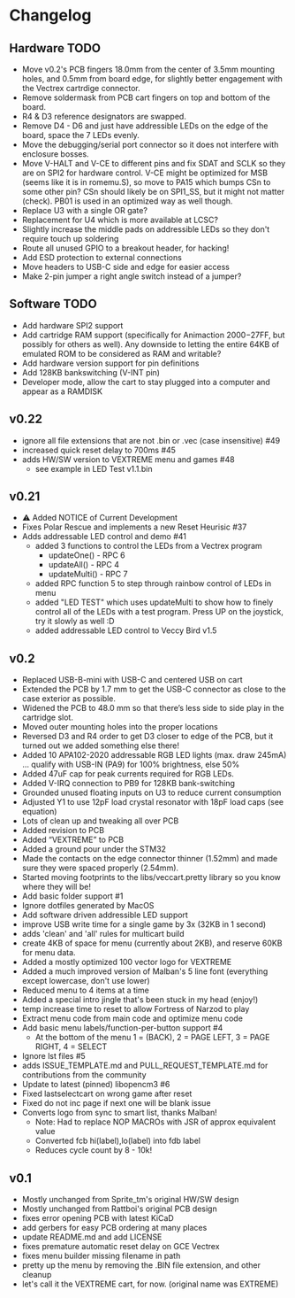# Changelog

## Hardware TODO

- Move v0.2's PCB fingers 18.0mm from the center of 3.5mm mounting holes, and 0.5mm from board edge, for slightly better engagement with the Vectrex cartrdige connector.
- Remove soldermask from PCB cart fingers on top and bottom of the board.
- R4 & D3 reference designators are swapped.
- Remove D4 - D6 and just have addressible LEDs on the edge of the board, space the 7 LEDs evenly.
- Move the debugging/serial port connector so it does not interfere with enclosure bosses.
- Move V-HALT and V-CE to different pins and fix SDAT and SCLK so they are on SPI2 for hardware control. V-CE might be optimized for MSB (seems like it is in romemu.S), so move to PA15 which bumps CSn to some other pin? CSn should likely be on SPI1_SS, but it might not matter (check).  PB01 is used in an optimized way as well though.
- Replace U3 with a single OR gate?
- Replacement for U4 which is more available at LCSC?
- Slightly increase the middle pads on addressible LEDs so they don't require touch up soldering
- Route all unused GPIO to a breakout header, for hacking!
- Add ESD protection to external connections
- Move headers to USB-C side and edge for easier access
- Make 2-pin jumper a right angle switch instead of a jumper?

## Software TODO

- Add hardware SPI2 support
- Add cartridge RAM support (specifically for Animaction $2000-$27FF, but possibly for others as well).  Any downside to letting the entire 64KB of emulated ROM to be considered as RAM and writable?
- Add hardware version support for pin definitions
- Add 128KB bankswitching (V-INT pin)
- Developer mode, allow the cart to stay plugged into a computer and appear as a RAMDISK

## v0.22

- ignore all file extensions that are not .bin or .vec (case insensitive) #49
- increased quick reset delay to 700ms #45 
- adds HW/SW version to VEXTREME menu and games #48 
  - see example in LED Test v1.1.bin

## v0.21

- :warning: Added NOTICE of Current Development
- Fixes Polar Rescue and implements a new Reset Heurisic #37
- Adds addressable LED control and demo #41
    - added 3 functions to control the LEDs from a Vectrex program
        - updateOne() - RPC 6
        - updateAll() - RPC 4
        - updateMulti() - RPC 7
    - added RPC function 5 to step through rainbow control of LEDs in menu
    - added "LED TEST" which uses updateMulti to show how to finely control
    all of the LEDs with a test program.  Press UP on the joystick, try it slowly as well :D
    - added addressable LED control to Veccy Bird v1.5

## v0.2

- Replaced USB-B-mini with USB-C and centered USB on cart
- Extended the PCB by 1.7 mm to get the USB-C connector as close to the case exterior as possible.
- Widened the PCB to 48.0 mm so that there’s less side to side play in the cartridge slot.
- Moved outer mounting holes into the proper locations
- Reversed D3 and R4 order to get D3 closer to edge of the PCB, but it turned out we added something else there!
- Added 10 APA102-2020 addressable RGB LED lights (max. draw 245mA) … qualify with USB-IN (PA9) for 100% brightness, else 50%
- Added 47uF cap for peak currents required for RGB LEDs.
- Added V-IRQ connection to PB9 for 128KB bank-switching
- Grounded unused floating inputs on U3 to reduce current consumption
- Adjusted Y1 to use 12pF load crystal resonator with 18pF load caps (see equation)
- Lots of clean up and tweaking all over PCB
- Added revision to PCB
- Added “VEXTREME” to PCB
- Added a ground pour under the STM32
- Made the contacts on the edge connector thinner (1.52mm) and made sure they were spaced properly (2.54mm).
- Started moving footprints to the libs/veccart.pretty library so you know where they will be!
- Add basic folder support #1
- Ignore dotfiles generated by MacOS
- Add software driven addressible LED support
- improve USB write time for a single game by 3x (32KB in 1 second)
- adds 'clean' and 'all' rules for multicart build
- create 4KB of space for menu (currently about 2KB), and reserve 60KB for menu data.
- Added a mostly optimized 100 vector logo for VEXTREME
- Added a much improved version of Malban's 5 line font (everything except lowercase, don't use lower)
- Reduced menu to 4 items at a time
- Added a special intro jingle that's been stuck in my head (enjoy!)
- temp increase time to reset to allow Fortress of Narzod to play
- Extract menu code from main code and optimize menu code
- Add basic menu labels/function-per-button support #4
    - At the bottom of the menu 1 = (BACK), 2 = PAGE LEFT, 3 = PAGE RIGHT, 4 = SELECT
- Ignore lst files #5
- adds ISSUE_TEMPLATE.md and PULL_REQUEST_TEMPLATE.md for contributions from the community
- Update to latest (pinned) libopencm3 #6
- Fixed lastselectcart on wrong game after reset
- Fixed do not inc page if next one will be blank issue
- Converts logo from sync to smart list, thanks Malban!
    - Note: Had to replace NOP MACROs with JSR of approx equivalent value
    - Converted fcb hi(label),lo(label) into fdb label
    - Reduces cycle count by 8 - 10k!

## v0.1

- Mostly unchanged from Sprite_tm's original HW/SW design
- Mostly unchanged from Rattboi's original PCB design
- fixes error opening PCB with latest KiCaD
- add gerbers for easy PCB ordering at many places
- update README.md and add LICENSE
- fixes premature automatic reset delay on GCE Vectrex
- fixes menu builder missing filename in path
- pretty up the menu by removing the .BIN file extension, and other cleanup
- let's call it the VEXTREME cart, for now. (original name was EXTREME)
